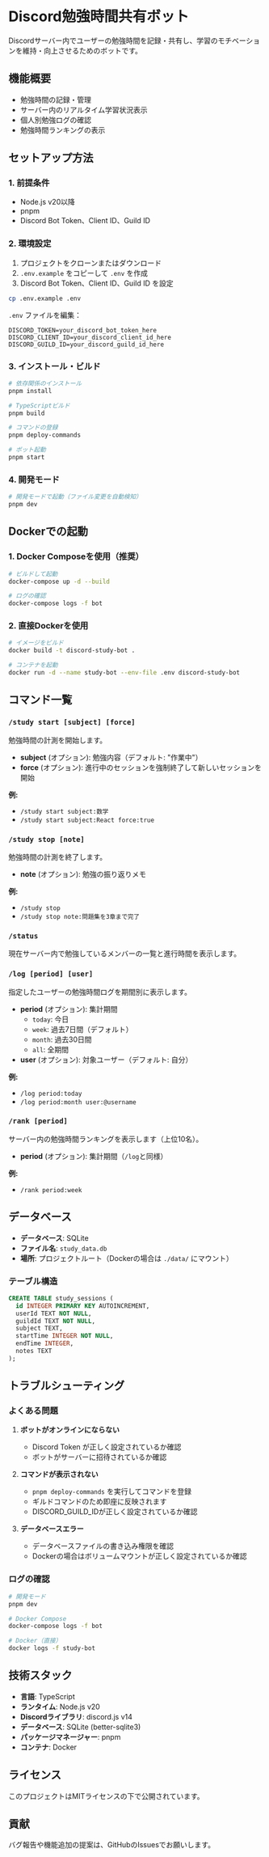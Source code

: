 # Discord勉強時間共有ボット

Discordサーバー内でユーザーの勉強時間を記録・共有し、学習のモチベーションを維持・向上させるためのボットです。

## 機能概要

- 勉強時間の記録・管理
- サーバー内のリアルタイム学習状況表示
- 個人別勉強ログの確認
- 勉強時間ランキングの表示

## セットアップ方法

### 1. 前提条件

- Node.js v20以降
- pnpm
- Discord Bot Token、Client ID、Guild ID

### 2. 環境設定

1. プロジェクトをクローンまたはダウンロード
2. `.env.example` をコピーして `.env` を作成
3. Discord Bot Token、Client ID、Guild ID を設定

```bash
cp .env.example .env
```

`.env` ファイルを編集：
```
DISCORD_TOKEN=your_discord_bot_token_here
DISCORD_CLIENT_ID=your_discord_client_id_here
DISCORD_GUILD_ID=your_discord_guild_id_here
```

### 3. インストール・ビルド

```bash
# 依存関係のインストール
pnpm install

# TypeScriptビルド
pnpm build

# コマンドの登録
pnpm deploy-commands

# ボット起動
pnpm start
```

### 4. 開発モード

```bash
# 開発モードで起動（ファイル変更を自動検知）
pnpm dev
```

## Dockerでの起動

### 1. Docker Composeを使用（推奨）

```bash
# ビルドして起動
docker-compose up -d --build

# ログの確認
docker-compose logs -f bot
```

### 2. 直接Dockerを使用

```bash
# イメージをビルド
docker build -t discord-study-bot .

# コンテナを起動
docker run -d --name study-bot --env-file .env discord-study-bot
```

## コマンド一覧

### `/study start [subject] [force]`
勉強時間の計測を開始します。

- **subject** (オプション): 勉強内容（デフォルト: "作業中"）
- **force** (オプション): 進行中のセッションを強制終了して新しいセッションを開始

**例:**
- `/study start subject:数学`
- `/study start subject:React force:true`

### `/study stop [note]`
勉強時間の計測を終了します。

- **note** (オプション): 勉強の振り返りメモ

**例:**
- `/study stop`
- `/study stop note:問題集を3章まで完了`

### `/status`
現在サーバー内で勉強しているメンバーの一覧と進行時間を表示します。

### `/log [period] [user]`
指定したユーザーの勉強時間ログを期間別に表示します。

- **period** (オプション): 集計期間
  - `today`: 今日
  - `week`: 過去7日間（デフォルト）
  - `month`: 過去30日間
  - `all`: 全期間
- **user** (オプション): 対象ユーザー（デフォルト: 自分）

**例:**
- `/log period:today`
- `/log period:month user:@username`

### `/rank [period]`
サーバー内の勉強時間ランキングを表示します（上位10名）。

- **period** (オプション): 集計期間（`/log`と同様）

**例:**
- `/rank period:week`

## データベース

- **データベース**: SQLite
- **ファイル名**: `study_data.db`
- **場所**: プロジェクトルート（Dockerの場合は `./data/` にマウント）

### テーブル構造

```sql
CREATE TABLE study_sessions (
  id INTEGER PRIMARY KEY AUTOINCREMENT,
  userId TEXT NOT NULL,
  guildId TEXT NOT NULL,
  subject TEXT,
  startTime INTEGER NOT NULL,
  endTime INTEGER,
  notes TEXT
);
```

## トラブルシューティング

### よくある問題

1. **ボットがオンラインにならない**
   - Discord Token が正しく設定されているか確認
   - ボットがサーバーに招待されているか確認

2. **コマンドが表示されない**
   - `pnpm deploy-commands` を実行してコマンドを登録
   - ギルドコマンドのため即座に反映されます
   - DISCORD_GUILD_IDが正しく設定されているか確認

3. **データベースエラー**
   - データベースファイルの書き込み権限を確認
   - Dockerの場合はボリュームマウントが正しく設定されているか確認

### ログの確認

```bash
# 開発モード
pnpm dev

# Docker Compose
docker-compose logs -f bot

# Docker（直接）
docker logs -f study-bot
```

## 技術スタック

- **言語**: TypeScript
- **ランタイム**: Node.js v20
- **Discordライブラリ**: discord.js v14
- **データベース**: SQLite (better-sqlite3)
- **パッケージマネージャー**: pnpm
- **コンテナ**: Docker

## ライセンス

このプロジェクトはMITライセンスの下で公開されています。

## 貢献

バグ報告や機能追加の提案は、GitHubのIssuesでお願いします。